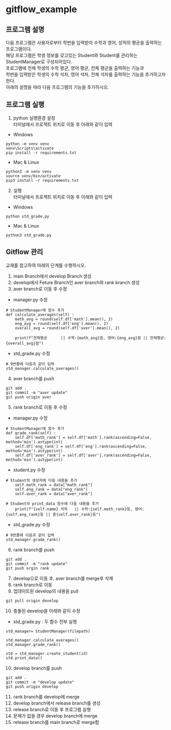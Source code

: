 # gitflow_example
## 프로그램 설명    
다음 프로그램은 사용자로부터 학번을 입력받아 수학과 영어, 성적의 평균을 출력하는 프로그램이다.  
해당 프로그램은 학생 정보를 갖고있는 Student와 Student를 관리하는 StudentManager로 구성되어있다.    
프로그램에 전체 학생의 수학 평균, 영어 평균, 전체 평균을 출력하는 기능과    
학번을 입력받은 학생의 수학 석차, 영어 석차, 전체 석차를 출력하는 기능을 추가하고자한다.   
아래의 설명을 따라 다음 프로그램의 기능을 추가하시오.   

## 프로그램 실행    
1. python 실행환경 설정     
터미널에서 프로젝트 위치로 이동 후 아래와 같이 입력    
- Windows   
```
python -m venv venv
venv\Scripts\activate
pip install -r requirements.txt
```
- Mac & Linux
```
python3 -m venv venv
source venv/bin/activate
pip3 install -r requirements.txt
```
   
2. 실행   
터미널에서 프로젝트 위치로 이동 후 아래와 같이 입력      
- Windows 
```
python std_grade.py
```
- Mac & Linux 
```
python3 std_grade.py
```
    
## Gitflow 관리    
교재를 참고하여 아래의 단계를 수행하시오.     
1. main Branch에서 develop Branch 생성   
2. develop에서 Feture Branch인 aver branch와 rank branch 생성     
3. aver branch로 이동 후 수정   
- manager.py 수정
```
# StudentManager에 함수 추가
def calculate_averages(self) : 
    math_avg = round(self.df['math'].mean(), 2)
    eng_avg = round(self.df['eng'].mean(), 2)
    overall_avg = round(self.df['aver'].mean(), 2)

    print(f"전체평균      || 수학:{math_avg}점, 영어:{eng_avg}점 || 전체평균:{overall_avg}점")
```
- std_grade.py 수정    
```
# 9번줄에 다음과 같이 입력
std_manager.calculate_averages()
```
4. aver branch를 push 
```
git add .
git commit -m "aver update"
git push origin aver
```
5. rank branch로 이동 후 수정     
- manager.py 수정
```
# StudentManager에 함수 추가
def grade_rank(self) : 
    self.df['math_rank'] = self.df['math'].rank(ascending=False, method='min').astype(int)
    self.df['eng_rank'] = self.df['eng'].rank(ascending=False, method='min').astype(int)
    self.df['aver_rank'] = self.df['aver'].rank(ascending=False, method='min').astype(int)
```
- student.py 수정
```
# Student의 생성자에 다음 내용을 추가
    self.math_rank = data["math_rank"]
    self.eng_rank = data["eng_rank"]
    self.aver_rank = data["aver_rank"]
```
```
# Student의 print_data 함수에 다음 내용을 추가
    print(f"{self.name} 석차   || 수학:{self.math_rank}등, 영어:{self.eng_rank}등 || 총{self.aver_rank}등")
```
- std_grade.py 수정
```
# 9번줄에 다음과 같이 입력
std_manager.grade_rank()
```   
6. rank branch를 push    
```
git add .
git commit -m "rank update"
git push orgin rank
```
7. develop으로 이동 후, aver branch를 merge후 삭제   
8. rank branch로 이동
9. 업데이트된 develop의 내용을 pull   
```
git pull origin develop
``` 
10. 충돌된 develop을 아래와 같이 수정     
- std_grade.py : 두 함수 전부 실행
```
std_manager= StudentManager(filepath)

std_manager.calculate_averages()
std_manager.grade_rank()

std = std_manager.create_student(id)
std.print_data()
```
10. develop branch를 push    
```
git add .
git commit -m "develop update"
git push origin develop
```
11. rank branch를 develop에 merge   
12. develop branch에서 release branch를 생성    
13. release branch로 이동 후 프로그램 실행   
14. 문제가 없을 경우 develop branch에 merge      
15. release branch를 main branch로 merge함

